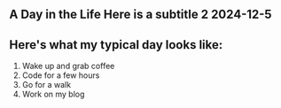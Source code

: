 A Day in the Life
Here is a subtitle 2
2024-12-5
----
## Here's what my typical day looks like:
1. Wake up and grab coffee
2. Code for a few hours
3. Go for a walk
4. Work on my blog
